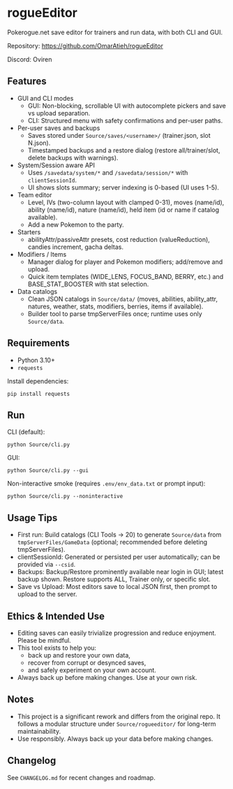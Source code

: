 ﻿# rogueEditor

Pokerogue.net save editor for trainers and run data, with both CLI and GUI.

Repository: https://github.com/OmarAtieh/rogueEditor

Discord: Oviren

## Features

- GUI and CLI modes
  - GUI: Non-blocking, scrollable UI with autocomplete pickers and save vs upload separation.
  - CLI: Structured menu with safety confirmations and per-user paths.
- Per-user saves and backups
  - Saves stored under `Source/saves/<username>/` (trainer.json, slot N.json).
  - Timestamped backups and a restore dialog (restore all/trainer/slot, delete backups with warnings).
- System/Session aware API
  - Uses `/savedata/system/*` and `/savedata/session/*` with `clientSessionId`.
  - UI shows slots summary; server indexing is 0-based (UI uses 1-5).
- Team editor
  - Level, IVs (two-column layout with clamped 0-31), moves (name/id), ability (name/id), nature (name/id), held item (id or name if catalog available).
  - Add a new Pokemon to the party.
- Starters
  - abilityAttr/passiveAttr presets, cost reduction (valueReduction), candies increment, gacha deltas.
- Modifiers / Items
  - Manager dialog for player and Pokemon modifiers; add/remove and upload.
  - Quick item templates (WIDE_LENS, FOCUS_BAND, BERRY, etc.) and BASE_STAT_BOOSTER with stat selection.
- Data catalogs
  - Clean JSON catalogs in `Source/data/` (moves, abilities, ability_attr, natures, weather, stats, modifiers, berries, items if available).
  - Builder tool to parse tmpServerFiles once; runtime uses only `Source/data`.

## Requirements

- Python 3.10+
- `requests`

Install dependencies:

```
pip install requests
```

## Run

CLI (default):

```
python Source/cli.py
```

GUI:

```
python Source/cli.py --gui
```

Non-interactive smoke (requires `.env/env_data.txt` or prompt input):

```
python Source/cli.py --noninteractive
```

## Usage Tips

- First run: Build catalogs (CLI Tools → 20) to generate `Source/data` from `tmpServerFiles/GameData` (optional; recommended before deleting tmpServerFiles).
- clientSessionId: Generated or persisted per user automatically; can be provided via `--csid`.
- Backups: Backup/Restore prominently available near login in GUI; latest backup shown. Restore supports ALL, Trainer only, or specific slot.
- Save vs Upload: Most editors save to local JSON first, then prompt to upload to the server.

## Ethics & Intended Use

- Editing saves can easily trivialize progression and reduce enjoyment. Please be mindful.
- This tool exists to help you:
  - back up and restore your own data,
  - recover from corrupt or desynced saves,
  - and safely experiment on your own account.
- Always back up before making changes. Use at your own risk.

## Notes

- This project is a significant rework and differs from the original repo. It follows a modular structure under `Source/rogueeditor/` for long-term maintainability.
- Use responsibly. Always back up your data before making changes.

## Changelog

See `CHANGELOG.md` for recent changes and roadmap.

